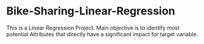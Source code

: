 # Bike-Sharing-Linear-Regression
This is a Linear Regression Project. Main objective is to identify most potential Attributes that directly have a significant impact for target variable.
